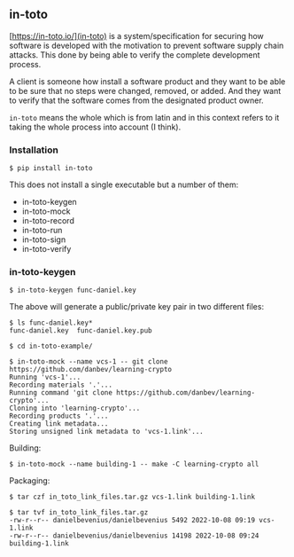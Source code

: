 ## in-toto
[https://in-toto.io/](in-toto) is a system/specification for securing how
software is developed with the motivation to prevent software supply chain
attacks. This done by being able to verify the complete development process.

A client is someone how install a software product and they want to be able to
be sure that no steps were changed, removed, or added. And they want to
verify that the software comes from the designated product owner.

`in-toto` means the whole which is from latin and in this context refers to it
taking the whole process into account (I think).

### Installation
```console
$ pip install in-toto
```
This does not install a single executable but a number of them:
* in-toto-keygen
* in-toto-mock
* in-toto-record
* in-toto-run
* in-toto-sign
* in-toto-verify

### in-toto-keygen
```console
$ in-toto-keygen func-daniel.key
```
The above will generate a public/private key pair in two different files:
```console
$ ls func-daniel.key*
func-daniel.key  func-daniel.key.pub
```

```console
$ cd in-toto-example/

$ in-toto-mock --name vcs-1 -- git clone https://github.com/danbev/learning-crypto
Running 'vcs-1'...
Recording materials '.'...
Running command 'git clone https://github.com/danbev/learning-crypto'...
Cloning into 'learning-crypto'...
Recording products '.'...
Creating link metadata...
Storing unsigned link metadata to 'vcs-1.link'...
```

Building:
```console
$ in-toto-mock --name building-1 -- make -C learning-crypto all
```

Packaging:
```console
$ tar czf in_toto_link_files.tar.gz vcs-1.link building-1.link

$ tar tvf in_toto_link_files.tar.gz 
-rw-r--r-- danielbevenius/danielbevenius 5492 2022-10-08 09:19 vcs-1.link
-rw-r--r-- danielbevenius/danielbevenius 14198 2022-10-08 09:24 building-1.link
```
